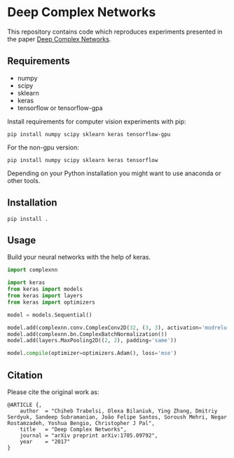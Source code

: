 Deep Complex Networks
=====================

This repository contains code which reproduces experiments presented in
the paper [Deep Complex Networks](https://arxiv.org/abs/1705.09792).

Requirements
------------

- numpy
- scipy
- sklearn
- keras
- tensorflow or tensorflow-gpa

Install requirements for computer vision experiments with pip:
```
pip install numpy scipy sklearn keras tensorflow-gpu
```

For the non-gpu version:
```
pip install numpy scipy sklearn keras tensorflow
```

Depending on your Python installation you might want to use anaconda or other tools.


Installation
------------

```
pip install .
```

Usage
-----
Build your neural networks with the help of keras. 

```python
import complexnn

import keras
from keras import models
from keras import layers
from keras import optimizers

model = models.Sequential()

model.add(complexnn.conv.ComplexConv2D(32, (3, 3), activation='modrelu', padding='same', input_shape=input_shape))
model.add(complexnn.bn.ComplexBatchNormalization())
model.add(layers.MaxPooling2D((2, 2), padding='same'))

model.compile(optimizer=optimizers.Adam(), loss='mse')

```


Citation
--------

Please cite the original work as: 

```
@ARTICLE {,
    author  = "Chiheb Trabelsi, Olexa Bilaniuk, Ying Zhang, Dmitriy Serdyuk, Sandeep Subramanian, João Felipe Santos, Soroush Mehri, Negar Rostamzadeh, Yoshua Bengio, Christopher J Pal",
    title   = "Deep Complex Networks",
    journal = "arXiv preprint arXiv:1705.09792",
    year    = "2017"
}
```
